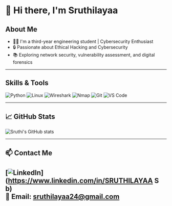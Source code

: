 # 👋 Hi there, I'm Sruthilayaa

## About Me
- 👩‍🎓 I'm a third-year engineering student | Cybersecurity Enthusiast
- 🔒 Passionate about Ethical Hacking and Cybersecurity
- 📚 Exploring network security, vulnerability assessment, and digital forensics

---

## Skills & Tools
![Python](https://img.shields.io/badge/Python-3776AB?style=flat&logo=python&logoColor=white)
![Linux](https://img.shields.io/badge/Linux-FCC624?style=flat&logo=linux&logoColor=black)
![Wireshark](https://img.shields.io/badge/Wireshark-1679A7?style=flat&logo=wireshark&logoColor=white)
![Nmap](https://img.shields.io/badge/Nmap-0080FF?style=flat&logo=nmap&logoColor=white)
![Git](https://img.shields.io/badge/Git-F05032?style=flat&logo=git&logoColor=white)
![VS Code](https://img.shields.io/badge/VS_Code-007ACC?style=flat&logo=visual-studio-code&logoColor=white)

---

## 📈 GitHub Stats
![Sruthi's GitHub stats](https://github-readme-stats.vercel.app/api?username=sruthilayaa&show_icons=true&theme=calm)

---

## 📫 Contact Me
[![LinkedIn](https://img.shields.io/badge/LinkedIn-blue?style=flat&logo=linkedin&logoColor=white)](https://www.linkedin.com/in/SRUTHILAYAA S b)  
📧 Email: [sruthilayaa24@gmail.com](mailto:sruthilayaa24@gmail.com)
---
